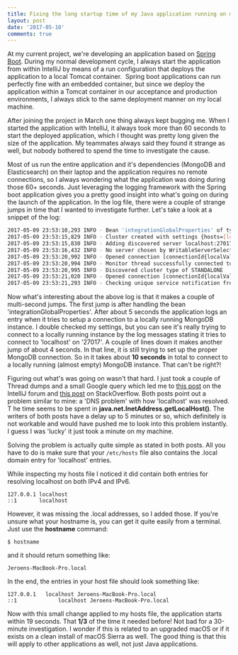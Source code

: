 ```yaml
---
title: Fixing the long startup time of my Java application running on macOS Sierra
layout: post
date: '2017-05-10'
comments: true
---
```


At my current project, we're developing an application based on [Spring Boot](https://projects.spring.io/spring-boot/). During my normal development cycle, I always start the application from within IntelliJ by means of a run configuration that deploys the application to a local Tomcat container.  Spring boot applications can run perfectly fine with an embedded container, but since we deploy the application within a Tomcat container in our acceptance and production environments, I always stick to the same deployment manner on my local machine.

After joining the project in March one thing always kept bugging me. When I started the application with IntelliJ, it always took more than 60 seconds to start the deployed application, which I thought was pretty long given the size of the application. My teammates always said they found it strange as well, but nobody bothered to spend the time to investigate the cause.

Most of us run the entire application and it's dependencies (MongoDB and Elasticsearch) on their laptop and the application requires no remote connections, so I always wondering what the application was doing during those 60+ seconds. Just leveraging the logging framework with the Spring boot application gives you a pretty good insight into what's going on during the launch of the application. In the log file, there were a couple of strange jumps in time that I wanted to investigate further. Let's take a look at a snippet of the log:

``` bash
2017-05-09 23:53:10,293 INFO - Bean 'integrationGlobalProperties' of type [class java.util.Properties] is not eligible for getting processed by all BeanPostProcessors (for example: not eligible for auto-proxying)
2017-05-09 23:53:15,829 INFO - Cluster created with settings {hosts=[localhost:27017], mode=MULTIPLE, requiredClusterType=UNKNOWN, serverSelectionTimeout='30000 ms', maxWaitQueueSize=500}
2017-05-09 23:53:15,830 INFO - Adding discovered server localhost:27017 to client view of cluster
2017-05-09 23:53:16,432 INFO - No server chosen by WritableServerSelector from cluster description ClusterDescription{type=UNKNOWN, connectionMode=MULTIPLE, serverDescriptions=[ServerDescription{address=localhost:27017, type=UNKNOWN, state=CONNECTING}]}. Waiting for 30000 ms before timing out
2017-05-09 23:53:20,992 INFO - Opened connection [connectionId{localValue:1, serverValue:45}] to localhost:27017
2017-05-09 23:53:20,994 INFO - Monitor thread successfully connected to server with description ServerDescription{address=localhost:27017, type=STANDALONE, state=CONNECTED, ok=true, version=ServerVersion{versionList=[3, 4, 2]}, minWireVersion=0, maxWireVersion=5, maxDocumentSize=16777216, roundTripTimeNanos=457426}
2017-05-09 23:53:20,995 INFO - Discovered cluster type of STANDALONE
2017-05-09 23:53:21,020 INFO - Opened connection [connectionId{localValue:2, serverValue:46}] to localhost:27017
2017-05-09 23:53:21,293 INFO - Checking unique service notification from repository: [text=]
```

Now what's interesting about the above log is that it makes a couple of multi-second jumps. The first jump is after handling the bean 'integrationGlobalProperties'. After about 5 seconds the application logs an entry when it tries to setup a connection to a locally running MongoDB instance. I double checked my settings, but you can see it's really trying to connect to a locally running instance by the log messages stating it tries to connect to 'localhost' on '27017'.
A couple of lines down it makes another jump of about 4 seconds. In that line, it is still trying to set up the proper MongoDB connection. So in it takes about **10 seconds** in total to connect to a locally running (almost empty) MongoDB instance. That can't be right?!

Figuring out what's was going on wasn't that hard. I just took a couple of Thread dumps and a small Google query which led me to [this post](https://youtrack.jetbrains.com/issue/IDEA-161967) on the IntelliJ forum and [this post](http://stackoverflow.com/questions/39636792/jvm-takes-a-long-time-to-resolve-ip-address-for-localhost/39698914#39698914) on StackOverflow. Both posts point out a problem similar to mine: a 'DNS problem' with how 'localhost' was resolved. T he time seems to be spent in **java.net.InetAddress.getLocalHost()**. The writers of both posts have a delay up to 5 minutes or so, which definitely is not workable and would have pushed me to look into this problem instantly. I guess I was 'lucky' it just took a minute on my machine.

Solving the problem is actually quite simple as stated in both posts. All you have to do is make sure that your `/etc/hosts` file also contains the .local domain entry for 'localhost' entries.

While inspecting my hosts file I noticed it did contain both entries for resolving localhost on both IPv4 and IPv6.

```
127.0.0.1 localhost
::1       localhost
```

However, it was missing the .local addresses, so I added those. If you're unsure what your hostname is, you can get it quite easily from a terminal. Just use the **hostname** command:

```$ hostname```

and it should return something like:

```
Jeroens-MacBook-Pro.local
```

In the end, the entries in your host file should look something like:

```
127.0.0.1   localhost Jeroens-MacBook-Pro.local
::1             localhost Jeroens-MacBook-Pro.local
```

Now with this small change applied to my hosts file, the application starts within 19 seconds. That **1/3** of the time it needed before! Not bad for a 30-minute investigation. I wonder if this is related to an upgraded macOS or if it exists on a clean install of macOS Sierra as well. The good thing is that this will apply to other applications as well, not just Java applications.
